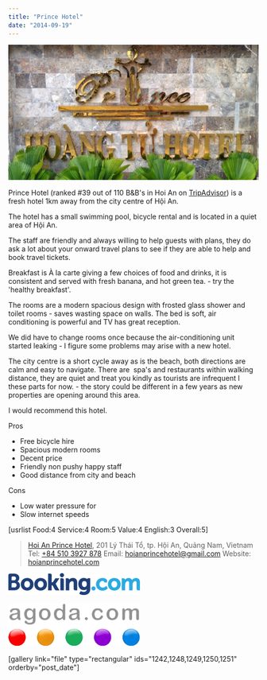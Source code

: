 ```yaml
---
title: "Prince Hotel"
date: "2014-09-19"
---
```


![IMG_20140915_171533](images/IMG_20140915_1715331-1024x554.jpg)

Prince Hotel (ranked #39 out of 110 B&B's in Hoi An on [TripAdvisor](http://www.tripadvisor.com/Hotel_Review-g298082-d5890326-Reviews-Hoi_An_Prince_Hotel-Hoi_An_Quang_Nam_Province.html "Prince Hotel on TripAdvisor")) is a fresh hotel 1km away from the city centre of Hội An.

The hotel has a small swimming pool, bicycle rental and is located in a quiet area of Hội An.

The staff are friendly and always willing to help guests with plans, they do ask a lot about your onward travel plans to see if they are able to help and book travel tickets.

Breakfast is À la carte giving a few choices of food and drinks, it is consistent and served with fresh banana, and hot green tea. - try the 'healthy breakfast'.

The rooms are a modern spacious design with frosted glass shower and toilet rooms - saves wasting space on walls. The bed is soft, air conditioning is powerful and TV has great reception.

We did have to change rooms once because the air-conditioning unit started leaking - I figure some problems may arise with a new hotel.

The city centre is a short cycle away as is the beach, both directions are calm and easy to navigate. There are  spa's and restaurants within walking distance, they are quiet and treat you kindly as tourists are infrequent I these parts for now. - the story could be different in a few years as new properties are opening around this area.

I would recommend this hotel.

Pros

- Free bicycle hire
- Spacious modern rooms
- Decent price
- Friendly non pushy happy staff
- Good distance from city and beach

Cons

- Low water pressure for
- Slow internet speeds

\[usrlist Food:4 Service:4 Room:5 Value:4 English:3 Overall:5\]

> [Hoi An Prince Hotel](https://plus.google.com/113986207819421156995/about), 201 Lý Thái Tổ, tp. Hội An, Quảng Nam, Vietnam Tel: [+84 510 3927 878](+845103927878) Email: [hoianprincehotel@gmail.com](mailto:hoianprincehotel@gmail.com) Website: [hoianprincehotel.com](http://hoianprincehotel.com/)

[![Booking-dot-com](images/Booking-dot-com.png)](https://www.booking.com/hotel/vn/prince-hoi-an.en-gb.html?aid=399308)

[![agoda-dot-com](images/agoda-dot-com.png)](http://www.agoda.com/hoi-an-prince-hotel/hotel/hoi-an-vn.html?cid=1649959)

\[gallery link="file" type="rectangular" ids="1242,1248,1249,1250,1251" orderby="post\_date"\]

